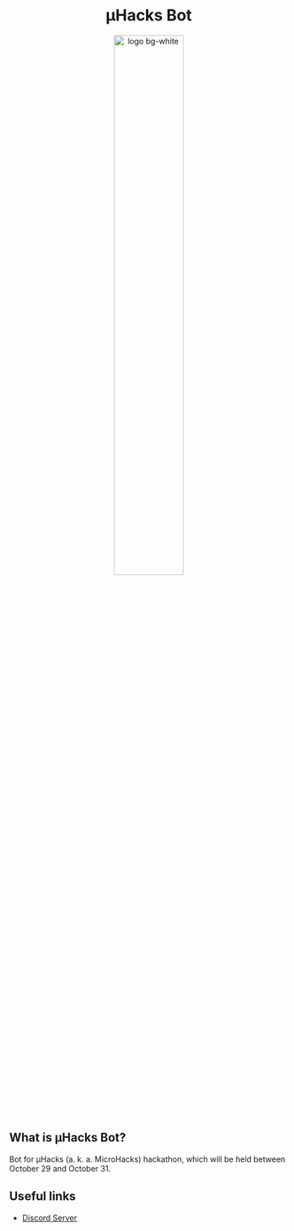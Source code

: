 <h1 align="center">
  µHacks Bot
</h1>

<p align="center">
  <img alt="logo bg-white" src="https://user-images.githubusercontent.com/46727048/131704032-dfa26b09-9696-42bf-8984-547c2b4f3257.png" width="50%" />
</p>

## What is µHacks Bot?
Bot for µHacks (a. k. a. MicroHacks) hackathon, which will be held between October 29 and October 31.

## Useful links
- [Discord Server](https://discord.gg/GaPHHqANYq)
